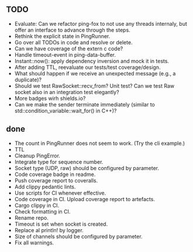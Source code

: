 ## TODO

- Evaluate: Can we refactor ping-fox to not use any threads internaly, but offer an interface to advance through the steps.
- Rethink the explicit state in PingRunner.
- Go over all TODOs in code and resolve or delete.
- Can we have coverage of the extern c code?
- Handle timeout-event in ping-data-buffer.
- Instant::now(): apply dependency inversion and mock it in tests.
- After adding TTL, reevaluate our tests/test coverage/design.
- What should happen if we receive an unexpected message (e.g., a duplicate)?
- Should we test RawSocket::recv_from? Unit test? Can we test Raw socket also in an integration test elegantly?
- More badges wirh shields.io?
- Can we make the sender terminate immediately (similar to std::condition_variable::wait_for() in C++)?

## done

- The count in PingRunner does not seem to work. (Try the cli example.)
- TTL
- Cleanup PingError.
- Integrate type for sequence number.
- Socket type (UDP, raw) should be configured by parameter.
- Code coverage badge in readme.
- Push coverage report to coveralls.
- Add clippy pedantic lints.
- Use scripts for CI whenever effective.
- Code coverage in CI. Upload coverage report to artefacts.
- Cargo clippy in CI.
- Check formatting in CI.
- Rename repo.
- Timeout is set when socket is created.
- Replace al println! by logger.
- Size of channels should be configured by parameter.
- Fix all warnings.
